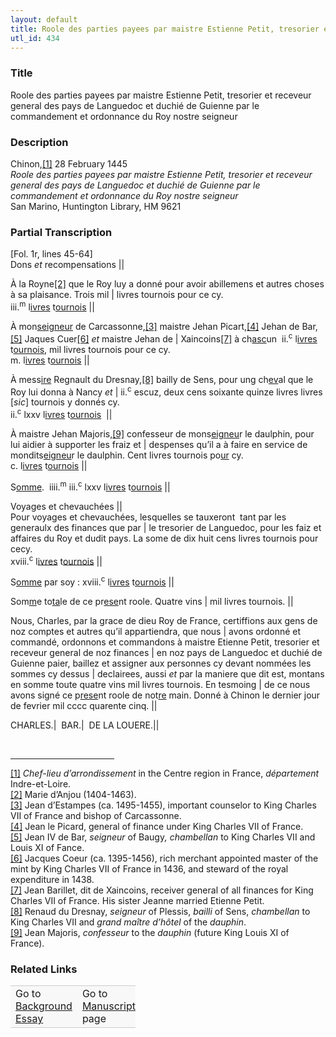 ```yaml
---  
layout: default  
title: Roole des parties payees par maistre Estienne Petit, tresorier et receveur general des pays de Languedoc et duchié de Guienne par le commandement et ordonnance du Roy nostre seigneur  
utl_id: 434
---
```


### Title

Roole des parties payees par maistre Estienne Petit, tresorier et receveur general des pays de Languedoc et duchié de Guienne par le commandement et ordonnance du Roy nostre seigneur

### Description

<p>Chinon,<a href="#_ftn1" name="_ftnref1" title="" id="_ftnref1">[1]</a> 28 February 1445<br /><em>Roole des parties payees par maistre Estienne Petit, tresorier et receveur general des pays de Languedoc et duchié de Guienne par le commandement et ordonnance du Roy nostre seigneur</em><br />
San Marino, Huntington Library, HM 9621</p>



### Partial Transcription

<p>[Fol. 1r, lines 45-64]<br />
Dons <em>et</em> recompensations ||</p>
<p>À la Royne<a href="#_ftn2" name="_ftnref2" title="" id="_ftnref2">[2]</a> que le Roy luy a donné pour avoir abillemens et autres choses à sa plaisance. Trois mil | livres tournois pour ce cy.<br />
iii.<sup>m</sup> l<u>ivres</u> t<u>ournois</u> ||</p>
<p>À mon<u>seigneur</u> de Carcassonne,<a href="#_ftn3" name="_ftnref3" title="" id="_ftnref3">[3]</a> maistre Jehan Picart,<a href="#_ftn4" name="_ftnref4" title="" id="_ftnref4">[4]</a> Jehan de Bar,<a href="#_ftn5" name="_ftnref5" title="" id="_ftnref5">[5]</a> Jaques Cuer<a href="#_ftn6" name="_ftnref6" title="" id="_ftnref6">[6]</a> <em>et</em> maistre Jehan de | Xaincoins<a href="#_ftn7" name="_ftnref7" title="" id="_ftnref7">[7]</a> à ch<u>asc</u>un  ii.<sup>c</sup> l<u>ivres</u> t<u>ournois</u>, mil livres tournois pour ce cy.<br />
m. l<u>ivres</u> t<u>ournois</u> ||</p>
<p>À mess<u>ire</u> Regnault du Dresnay,<a href="#_ftn8" name="_ftnref8" title="" id="_ftnref8">[8]</a> bailly de Sens, pour ung ch<u>ev</u>al que le Roy lui donna à Nancy <em>et</em> | ii.<sup>c</sup> escuz, deux cens soixante quinze livres livres [<em>sic</em>] tournois y donnés cy.   <br />
ii.<sup>c</sup> lxxv l<u>ivres</u> t<u>ournois</u>  ||</p>
<p>À maistre Jehan Majoris,<a href="#_ftn9" name="_ftnref9" title="" id="_ftnref9">[9]</a> confesseur de mons<u>eigneu</u>r le daulphin, pour lui aidier à supporter les fraiz et | despenses qu’il a à faire en service de mondits<u>eigneu</u>r le daulphin. Cent livres tournois po<u>ur</u> cy.       <br />
c. l<u>ivres</u> t<u>ournois</u> ||</p>
<p>S<u>omme</u>.  iiii.<sup>m</sup> iii.<sup>c</sup> lxxv l<u>ivres</u> t<u>ournois</u> ||</p>

<p>Voyages et chevauchées ||<br />
Pour voyages et chevauchées, lesquelles se tauxeront  tant par les generaulx des finances que par | le tresorier de Languedoc, pour les faiz et affaires du Roy et dudit pays. La some de dix huit cens livres tournois pour cecy.<br />
xviii.<sup>c</sup> l<u>ivres</u> t<u>ournois</u> ||</p>
<p>S<u>omme</u> par soy : xviii.<sup>c</sup> l<u>ivres</u> t<u>ournois</u> ||</p>
<p>Som<u>m</u>e to<u>ta</u>le de ce pr<u>ese</u>nt roole. Quatre vins | mil livres tournois. ||</p>
<p>Nous, Charles, par la grace de dieu Roy de France, certiffions aux gens de noz comptes et autres qu’il appartiendra, que nous | avons ordonné et commandé, ordonnons et commandons à maistre Etienne Petit, tresorier et receveur general de noz finances | en noz pays de Languedoc et duchié de Guienne paier, baillez et assigner aux personnes cy devant nommées les sommes cy dessus | declairees, aussi <em>et</em> par la maniere que dit est, montans en somme toute quatre vins mil livres tournois. En tesmoing | de ce nous avons signé ce p<u>rese</u>nt roole de not<u>re</u> main. Donné à Chinon le dernier jour de fevrier mil cccc quarente cinq. ||</p>
<p>CHARLES.|  BAR.|  DE LA LOUERE.||</p>
<div> 
<hr align="left" size="1" width="33%" /><div id="ftn1"><a href="#_ftnref1" name="_ftn1" title="" id="_ftn1">[1]</a> <em>C</em><em>hef-lieu d’arrondissement</em> in the Centre region in France, <em>département</em> Indre-et-Loire.</div>
<div id="ftn2"><a href="#_ftnref2" name="_ftn2" title="" id="_ftn2">[2]</a> Marie d’Anjou (1404-1463).</div>
<div id="ftn3"><a href="#_ftnref3" name="_ftn3" title="" id="_ftn3">[3]</a> Jean d’Estampes (ca. 1495-1455), important counselor to King Charles VII of France and bishop of Carcassonne.</div>
<div id="ftn4"><a href="#_ftnref4" name="_ftn4" title="" id="_ftn4">[4]</a> Jean le Picard, general of finance under King Charles VII of France.</div>
<div id="ftn5"><a href="#_ftnref5" name="_ftn5" title="" id="_ftn5">[5]</a> Jean IV de Bar, <em>seigneur</em> of Baugy<em>, chambellan</em> to King Charles VII and Louis XI of Fance.</div>
<div id="ftn6"><a href="#_ftnref6" name="_ftn6" title="" id="_ftn6">[6]</a> Jacques Coeur (ca. 1395-1456), rich merchant appointed master of the mint by King Charles VII of France in 1436, and steward of the royal expenditure in 1438.</div>
<div id="ftn7"><a href="#_ftnref7" name="_ftn7" title="" id="_ftn7">[7]</a> Jean Barillet, dit de Xaincoins, receiver general of all finances for King Charles VII of France. His sister Jeanne married Etienne Petit.</div>
<div id="ftn8"><a href="#_ftnref8" name="_ftn8" title="" id="_ftn8">[8]</a> Renaud du Dresnay, <em>seigneur</em> of Plessis, <em>bailli</em> of Sens, <em>chambellan</em> to King Charles VII and <em>grand maître d’hôtel</em> of the <em>dauphin</em>.</div>
<div id="ftn9"><a href="#_ftnref9" name="_ftn9" title="" id="_ftn9">[9]</a> Jean Majoris, <em>confesseur</em> to the <em>dauphin</em> (future King Louis XI of France).</div>
</div>



### Related Links

<table border="0.5" cellpadding="1" cellspacing="1" style="width: 200px; background-color:#F8F8F8;">
    <tbody style="border-color:#ccc">
        <tr style="border-color:#ccc">
            <td>Go to <a href="https://centerfordigitalhumanities.github.io/Newberry-French-paleography/essay/434" target="_blank">Background Essay</a></td>
            <td>Go to <a href="https://centerfordigitalhumanities.github.io/Newberry-French-paleography/www/record.html?id=434" target="_blank">Manuscript</a> page</td>
        </tr>
    </tbody>
</table>
